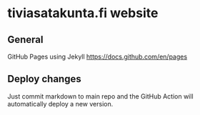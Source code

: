 # tiviasatakunta.fi website

## General

GitHub Pages using Jekyll https://docs.github.com/en/pages

## Deploy changes

Just commit markdown to main repo and the GitHub Action will automatically deploy a new version.